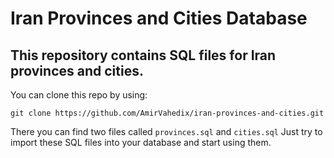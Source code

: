 # Iran Provinces and Cities Database
This repository contains SQL files for Iran provinces and cities.
---

You can clone this repo by using:
```
git clone https://github.com/AmirVahedix/iran-provinces-and-cities.git
```

There you can find two files called `provinces.sql` and `cities.sql`
Just try to import these SQL files into your database and start using them.
